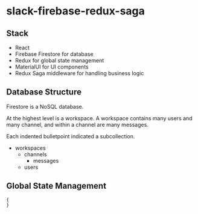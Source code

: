 # slack-firebase-redux-saga

## Stack

- React
- Firebase Firestore for database
- Redux for global state management
- MaterialUI for UI components
- Redux Saga middleware for handling business logic

## Database Structure

Firestore is a NoSQL database.

At the highest level is a workspace. A workspace contains many users and many channel, and within a channel are many messages. 

Each indented bulletpoint indicated a subcollection. 

- workspaces
  - channels
    - messages
  - users

## Global State Management

```
{
}
```
